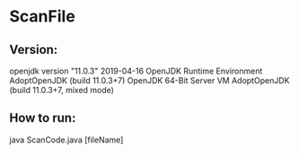 # ScanFile


## Version:
  openjdk version "11.0.3" 2019-04-16
  OpenJDK Runtime Environment AdoptOpenJDK (build 11.0.3+7)
  OpenJDK 64-Bit Server VM AdoptOpenJDK (build 11.0.3+7, mixed mode)
  
  
## How to run:
  java ScanCode.java [fileName]

